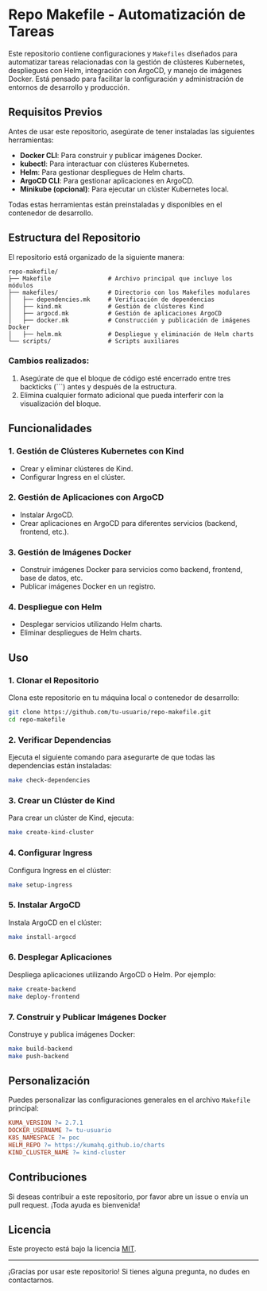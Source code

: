 # Repo Makefile - Automatización de Tareas

Este repositorio contiene configuraciones y `Makefiles` diseñados para automatizar tareas relacionadas con la gestión de clústeres Kubernetes, despliegues con Helm, integración con ArgoCD, y manejo de imágenes Docker. Está pensado para facilitar la configuración y administración de entornos de desarrollo y producción.

## Requisitos Previos

Antes de usar este repositorio, asegúrate de tener instaladas las siguientes herramientas:

- **Docker CLI**: Para construir y publicar imágenes Docker.
- **kubectl**: Para interactuar con clústeres Kubernetes.
- **Helm**: Para gestionar despliegues de Helm charts.
- **ArgoCD CLI**: Para gestionar aplicaciones en ArgoCD.
- **Minikube (opcional)**: Para ejecutar un clúster Kubernetes local.

Todas estas herramientas están preinstaladas y disponibles en el contenedor de desarrollo.

## Estructura del Repositorio

El repositorio está organizado de la siguiente manera:

```
repo-makefile/
├── Makefile                # Archivo principal que incluye los módulos
├── makefiles/              # Directorio con los Makefiles modulares
│   ├── dependencies.mk     # Verificación de dependencias
│   ├── kind.mk             # Gestión de clústeres Kind
│   ├── argocd.mk           # Gestión de aplicaciones ArgoCD
│   ├── docker.mk           # Construcción y publicación de imágenes Docker
│   ├── helm.mk             # Despliegue y eliminación de Helm charts
└── scripts/                # Scripts auxiliares
```

### Cambios realizados:
1. Asegúrate de que el bloque de código esté encerrado entre tres backticks (\`\`\`) antes y después de la estructura.
2. Elimina cualquier formato adicional que pueda interferir con la visualización del bloque.

## Funcionalidades

### 1. **Gestión de Clústeres Kubernetes con Kind**
- Crear y eliminar clústeres de Kind.
- Configurar Ingress en el clúster.

### 2. **Gestión de Aplicaciones con ArgoCD**
- Instalar ArgoCD.
- Crear aplicaciones en ArgoCD para diferentes servicios (backend, frontend, etc.).

### 3. **Gestión de Imágenes Docker**
- Construir imágenes Docker para servicios como backend, frontend, base de datos, etc.
- Publicar imágenes Docker en un registro.

### 4. **Despliegue con Helm**
- Desplegar servicios utilizando Helm charts.
- Eliminar despliegues de Helm charts.

## Uso

### 1. **Clonar el Repositorio**
Clona este repositorio en tu máquina local o contenedor de desarrollo:

```bash
git clone https://github.com/tu-usuario/repo-makefile.git
cd repo-makefile
```

### 2. **Verificar Dependencias**
Ejecuta el siguiente comando para asegurarte de que todas las dependencias están instaladas:

```bash
make check-dependencies
```

### 3. **Crear un Clúster de Kind**
Para crear un clúster de Kind, ejecuta:

```bash
make create-kind-cluster
```

### 4. **Configurar Ingress**
Configura Ingress en el clúster:

```bash
make setup-ingress
```

### 5. **Instalar ArgoCD**
Instala ArgoCD en el clúster:

```bash
make install-argocd
```

### 6. **Desplegar Aplicaciones**
Despliega aplicaciones utilizando ArgoCD o Helm. Por ejemplo:

```bash
make create-backend
make deploy-frontend
```

### 7. **Construir y Publicar Imágenes Docker**
Construye y publica imágenes Docker:

```bash
make build-backend
make push-backend
```

## Personalización

Puedes personalizar las configuraciones generales en el archivo `Makefile` principal:

```makefile
KUMA_VERSION ?= 2.7.1
DOCKER_USERNAME ?= tu-usuario
K8S_NAMESPACE ?= poc
HELM_REPO ?= https://kumahq.github.io/charts
KIND_CLUSTER_NAME ?= kind-cluster
```

## Contribuciones

Si deseas contribuir a este repositorio, por favor abre un issue o envía un pull request. ¡Toda ayuda es bienvenida!

## Licencia

Este proyecto está bajo la licencia [MIT](LICENSE).

---

¡Gracias por usar este repositorio! Si tienes alguna pregunta, no dudes en contactarnos.
````